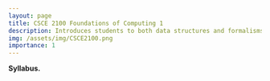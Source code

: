 ```yaml
---
layout: page
title: CSCE 2100 Foundations of Computing 1
description: Introduces students to both data structures and formalisms used in computer science, such as asymptotic behavior of algorithms.. 
img: /assets/img/CSCE2100.png
importance: 1
---
```


**Syllabus.**
